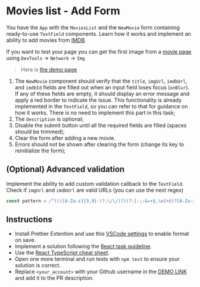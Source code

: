 # Movies list - Add Form

You have the `App` with the `MoviesList` and the `NewMovie` form containing ready-to-use `TextField` components. Learn how it works and implement an ability to
add movies from [IMDB](https://www.imdb.com/).

If you want to test your page you can get the first image from a [movie page](https://www.imdb.com/title/tt1312171) using `DevTools` -> `Network` -> `Img`

> Here is [the demo page](https://mate-academy.github.io/react_movies-list-add-form/)

1. The `NewMovie` component should verify that the `title`, `imgUrl`, `imdbUrl`, and `imdbId` fields are filled out when an input field loses focus (`onBlur`). If any of these fields are empty, it should display an error message and apply a red border to indicate the issue. This functionality is already implemented in the `TextField`, so you can refer to that for guidance on how it works. There is no need to implement this part in this task;
1. The `description` is optional;
1. Disable the submit button until all the required fields are filled (spaces should be trimmed);
1. Clear the form after adding a new movie.
1. Errors should not be shown after clearing the form (change its key to
reinitialize the form);

## (Optional) Advanced validation
Implement the ability to add custom validation callback to the `TextField`.
Check if `imgUrl` and `imdbUrl` are valid URLs (you can use the next regex)

```js
const pattern = /^((([A-Za-z]{3,9}:(?:\/\/)?)(?:[-;:&=+$,\w]+@)?[A-Za-z0-9.-]+|(?:www\.|[-;:&=+$,\w]+@)[A-Za-z0-9.-]+)((?:\/[+~%/.\w-_]*)?\??(?:[-+=&;%@,.\w_]*)#?(?:[,.!/\\\w]*))?)$/;
```

## Instructions
- Install Prettier Extention and use this [VSCode settings](https://mate-academy.github.io/fe-program/tools/vscode/settings.json) to enable format on save.
- Implement a solution following the [React task guideline](https://github.com/mate-academy/react_task-guideline#react-tasks-guideline).
- Use the [React TypeScript cheat sheet](https://mate-academy.github.io/fe-program/js/extra/react-typescript).
- Open one more terminal and run tests with `npm test` to ensure your solution is correct.
- Replace `<your_account>` with your Github username in the [DEMO LINK](https://tank-igorevich.github.io/react_movies-list-add-form/) and add it to the PR description.
